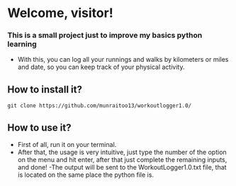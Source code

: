 # Welcome, visitor! #
### This is a small project just to improve my basics python learning ###
- With this, you can log all your runnings and walks by kilometers or miles and date, so you can keep track of your physical activity.

## How to install it? ##
```
git clone https://github.com/munraitoo13/workoutlogger1.0/
```
## How to use it? ##
- First of all, run it on your terminal.
- After that, the usage is very intuitive, just type the number of the option on the menu and hit enter, after that just complete the remaining inputs, and done!
-The output will be sent to the WorkoutLogger1.0.txt file, that is located on the same place the python file is.
